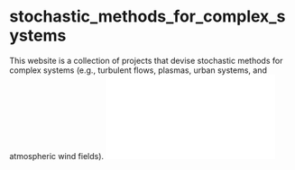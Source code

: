 # stochastic_methods_for_complex_systems
This website is a collection of projects that devise stochastic methods for complex systems (e.g., turbulent flows, plasmas, urban systems, and atmospheric wind fields). 
![title_page](git_hub_title.pdf)

